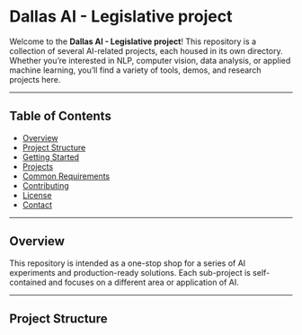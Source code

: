 # Dallas AI - Legislative project

Welcome to the **Dallas AI - Legislative project**! This repository is a collection of several AI-related projects, each housed in its own directory. Whether you’re interested in NLP, computer vision, data analysis, or applied machine learning, you’ll find a variety of tools, demos, and research projects here.

---

## Table of Contents

- [Overview](#overview)
- [Project Structure](#project-structure)
- [Getting Started](#getting-started)
- [Projects](#projects)
- [Common Requirements](#common-requirements)
- [Contributing](#contributing)
- [License](#license)
- [Contact](#contact)

---

## Overview

This repository is intended as a one-stop shop for a series of AI experiments and production-ready solutions. Each sub-project is self-contained and focuses on a different area or application of AI.

---

## Project Structure
